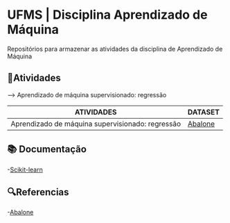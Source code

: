# UFMS | Disciplina Aprendizado de Máquina

Repositórios para armazenar as atividades da disciplina de Aprendizado de Máquina

## 📒Atividades

--> Aprendizado de máquina supervisionado: regressão


| ATIVIDADES  | DATASET |
| ------------- | ------------- |
| Aprendizado de máquina supervisionado: regressão  | [Abalone](https://archive.ics.uci.edu/dataset/1/abalone)  |


## 📚 Documentação

-[Scikit-learn](https://scikit-learn.org/stable/)



## 🔍Referencias

-[Abalone](https://archive.ics.uci.edu/dataset/1/abalone)
